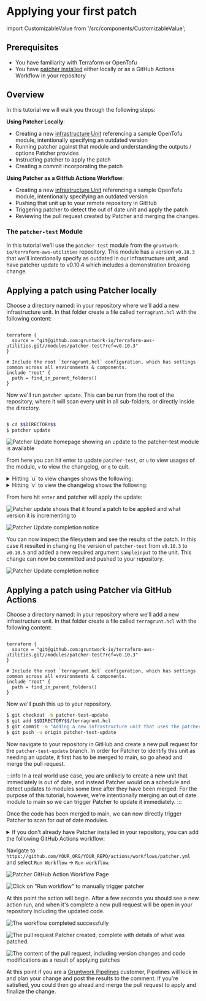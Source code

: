 # Applying your first patch
import CustomizableValue from '/src/components/CustomizableValue';

## Prerequisites
* You have familiarity with Terraform or OpenTofu
* You have [patcher installed](/2.0/docs/patcher/installation/) either locally or as a GitHub Actions Workflow in your repository

## Overview

In this tutorial we will walk you through the following steps:

**Using Patcher Locally**:
* Creating a new [infrastructure Unit](https://terragrunt.gruntwork.io/docs/getting-started/terminology/#unit) referencing a sample OpenTofu module, intentionally specifying an outdated version
* Running patcher against that module and understanding the outputs / options Patcher provides
* Instructing patcher to apply the patch
* Creating a commit incorporating the patch

**Using Patcher as a GitHub Actions Workflow**:
* Creating a new [infrastructure Unit](https://terragrunt.gruntwork.io/docs/getting-started/terminology/#unit) referencing a sample OpenTofu module, intentionally specifying an outdated version
* Pushing that unit up to your remote repository in GitHub
* Triggering patcher to detect the out of date unit and apply the patch
* Reviewing the pull request created by Patcher and merging the changes.

### The `patcher-test` Module

In this tutorial we'll use the `patcher-test` module from the `gruntwork-io/terraform-aws-utilities` repository. This module has a version `v0.10.3` that we'll intentionally specify as outdated in our infrastructure unit, and have patcher update to v0.10.4 which includes a demonstration breaking change.

## Applying a patch using Patcher locally

Choose a directory named: <CustomizableValue id="DIRECTORY" /> in your repository where we'll add a new infrastructure unit.  In that folder create a file called `terragrunt.hcl` with the following content:

```hcl title="$$DIRECTORY$$/terragrunt.hcl"

terraform {
  source = "git@github.com:gruntwork-io/terraform-aws-utilities.git//modules/patcher-test?ref=v0.10.3"
}

# Include the root `terragrunt.hcl` configuration, which has settings common across all environments & components.
include "root" {
  path = find_in_parent_folders()
}
```

Now we'll run `patcher update`.  This can be run from the root of the repository, where it will scan every unit in all sub-folders, or directly inside the <CustomizableValue id="DIRECTORY" /> directory.

```bash

$ cd $$DIRECTORY$$
$ patcher update
```


![Patcher Update homepage showing an update to the patcher-test module is available](/img/patcher/tutorials/patcher_update_preview.png)

From here you can hit enter to update `patcher-test`, or `u` to view usages of the module, `v` to view the changelog, or `q` to quit.

<details>
<summary>Hitting `u` to view changes shows the following:</summary>

![The changes page shows every unit that uses the module, and what the most recent version it](/img/patcher/tutorials/patcher_update_usages.png)
</details>

<details>
<summary>Hitting `v` to view the changelog shows the following:</summary>

![The changelog page shows the changelog directly from the upstream module](/img/patcher/tutorials/patcher_update_changelog.png)
</details>

From here hit `enter` and patcher will apply the update:

![Patcher update shows that it found a patch to be applied and what version it is incrementing to](/img/patcher/tutorials/patcher_update_in_progress.png)

![Patcher Update completion notice](/img/patcher/tutorials/patcher_update_complete.png)

<!-- spell-checker: disable -->
You can now inspect the filesystem and see the results of the patch.  In this case it resulted in changing the version of `patcher-test` from `v0.10.3` to `v0.10.5` and added a new required argument `sampleinput` to the unit. This change can now be committed and pushed to your repository.
<!-- spell-checker: enable -->

![Patcher Update completion notice](/img/patcher/tutorials/patcher_update_results.png)

## Applying a patch using Patcher via GitHub Actions

Choose a directory named: <CustomizableValue id="DIRECTORY" /> in your repository where we'll add a new infrastructure unit.  In that folder create a file called `terragrunt.hcl` with the following content:

```hcl title="$$DIRECTORY$$/terragrunt.hcl"

terraform {
  source = "git@github.com:gruntwork-io/terraform-aws-utilities.git//modules/patcher-test?ref=v0.10.3"
}

# Include the root `terragrunt.hcl` configuration, which has settings common across all environments & components.
include "root" {
  path = find_in_parent_folders()
}
```

Now we'll push this up to your repository.

```bash
$ git checkout -b patcher-test-update
$ git add $$DIRECTORY$$/terragrunt.hcl
$ git commit -m "Adding a new infrastructure unit that uses the patcher-test module"
$ git push -u origin patcher-test-update

```

Now navigate to your repository in GitHub and create a new pull request for the `patcher-test-update` branch.  In order for Patcher to identify this unit as needing an update, it first has to be merged to main, so go ahead and merge the pull request.

:::info
In a real world use case, you are unlikely to create a new unit that immediately is out of date, and instead Patcher would on a schedule and detect updates to modules some time after they have been merged.  For the purpose of this tutorial, however, we're intentionally merging an out of date module to main so we can trigger Patcher to update it immediately.
:::

Once the code has been merged to main, we can now directly trigger Patcher to scan for out of date modules.

<details>
<summary>If you don't already have Patcher installed in your repository, you can add the following GitHub Actions workflow:</summary>

```yaml title=".github/workflows/patcher.yml"

name: Patcher - Update Dependencies

on:
  pull_request_target:
    types:
      - closed
    branches:
      - main
  workflow_dispatch:

permissions:
  contents: write

jobs:
  update:
    runs-on: ubuntu-latest
    steps:
      - uses: actions/checkout@v4

      - uses: gruntwork-io/patcher-action@v2
        with:
          github_token: ${{ secrets.PATCHER_GRUNTWORK_READ_TOKEN }}
          pull_request_branch: patcher/update-dependencies
          pull_request_title: "Patcher: Update dependencies"
          spec_file: ""
```

</details>

Navigate to `https://github.com/YOUR_ORG/YOUR_REPO/actions/workflows/patcher.yml` and select `Run Workflow` -> `Run workflow`.

![Patcher GitHub Action Workflow Page](/img/patcher/tutorials/patcher_gh_update_action_page.png)

![Click on "Run workflow" to manually trigger patcher](/img/patcher/tutorials/patcher_gh_update_action_button.png)

At this point the action will begin.  After a few seconds you should see a new action run, and when it's complete a new pull request will be open in your repository including the updated code.

![The workflow completed successfully](/img/patcher/tutorials/patcher_gh_update_action_complete.png)

![The pull request Patcher created, complete with details of what was patched.](/img/patcher/tutorials/patcher_gh_update_action_pr.png)

![The content of the pull request, including version changes and code modifications as a result of applying patches](/img/patcher/tutorials/patcher_gh_update_action_pr_diff.png)

At this point if you are a [Gruntwork Pipelines](/2.0/docs/pipelines/concepts/overview) customer, Pipelines will kick in and plan your change and post the results to the comment.  If you're satisfied, you could then go ahead and merge the pull request to apply and finalize the change.